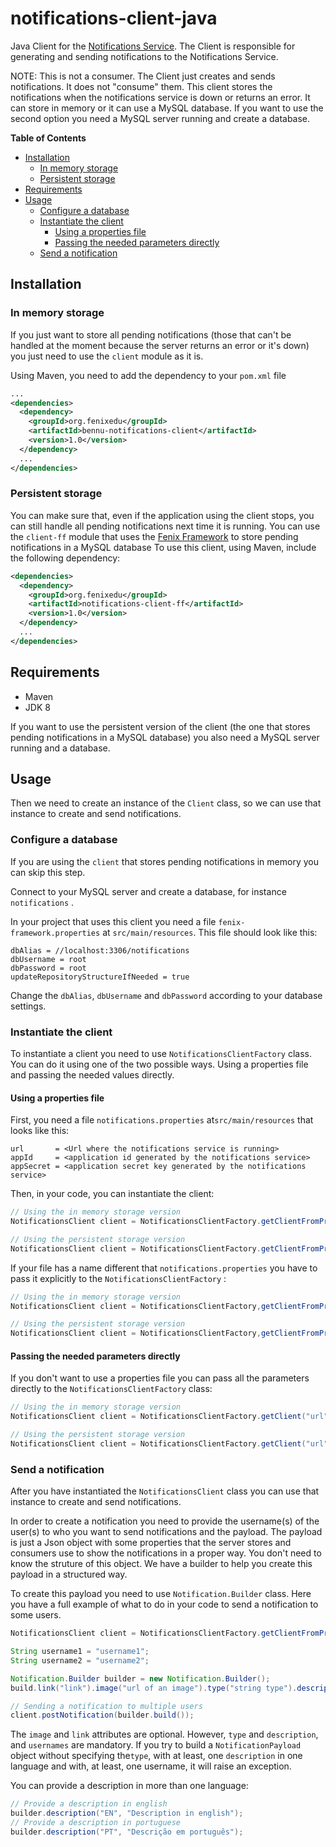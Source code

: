 notifications-client-java
=========================

Java Client for the [Notifications Service](https://github.com/samfcmc/bennu-notifications). The Client is responsible for generating and sending notifications to the Notifications Service.

NOTE: This is not a consumer. The Client just creates and sends notifications. It does not "consume" them. This client stores the notifications when the notifications service is down or returns an error. It can store in memory or it can use a MySQL database. If you want to use the second option you need a MySQL server running and create a database.

<!-- START doctoc generated TOC please keep comment here to allow auto update -->
<!-- DON'T EDIT THIS SECTION, INSTEAD RE-RUN doctoc TO UPDATE -->
**Table of Contents**

- [Installation](#installation)
  - [In memory storage](#in-memory-storage)
  - [Persistent storage](#persistent-storage)
- [Requirements](#requirements)
- [Usage](#usage)
  - [Configure a database](#configure-a-database)
  - [Instantiate the client](#instantiate-the-client)
    - [Using a properties file](#using-a-properties-file)
    - [Passing the needed parameters directly](#passing-the-needed-parameters-directly)
  - [Send a notification](#send-a-notification)

<!-- END doctoc generated TOC please keep comment here to allow auto update -->

## Installation

### In memory storage

If you just want to store all pending notifications (those that can't be handled at the moment because the server returns an error or it's down) you just need to use the `client` module as it is.

Using Maven, you need to add the dependency to your `pom.xml` file

```xml
...
<dependencies>
  <dependency>
    <groupId>org.fenixedu</groupId>
    <artifactId>bennu-notifications-client</artifactId>
    <version>1.0</version>
  </dependency>
  ...
</dependencies>
```

### Persistent storage

You can make sure that, even if the application using the client stops, you can still handle all pending notifications next time it is running. You can use the `client-ff` module that uses the [Fenix Framework](https://fenix-framework.github.io/) to store pending notifications in a MySQL database To use this client, using Maven, include the following dependency:

```xml
<dependencies>
  <dependency>
    <groupId>org.fenixedu</groupId>
    <artifactId>notifications-client-ff</artifactId>
    <version>1.0</version>
  </dependency>
  ...
</dependencies>
```

## Requirements

-	Maven
-	JDK 8

If you want to use the persistent version of the client (the one that stores pending notifications in a MySQL database) you also need a MySQL server running and a database.

## Usage

Then we need to create an instance of the `Client` class, so we can use that instance to create and send notifications.

### Configure a database

If you are using the `client` that stores pending notifications in memory you can skip this step.

Connect to your MySQL server and create a database, for instance `notifications` .

In your project that uses this client you need a file `fenix-framework.properties` at `src/main/resources`. This file should look like this:

```
dbAlias = //localhost:3306/notifications
dbUsername = root
dbPassword = root
updateRepositoryStructureIfNeeded = true
```

Change the `dbAlias`, `dbUsername` and `dbPassword` according to your database settings.

### Instantiate the client

To instantiate a client you need to use `NotificationsClientFactory` class. You can do it using one of the two possible ways. Using a properties file and passing the needed values directly.

#### Using a properties file

First, you need a file `notifications.properties` at`src/main/resources` that looks like this:

```
url       = <Url where the notifications service is running>
appId     = <application id generated by the notifications service>
appSecret = <application secret key generated by the notifications service>
```

Then, in your code, you can instantiate the client:

```java
// Using the in memory storage version
NotificationsClient client = NotificationsClientFactory.getClientFromPropertiesFile();

// Using the persistent storage version
NotificationsClient client = NotificationsClientFactory.getClientFromPropertiesFile(new NotificationsClientFFBackend());
```

If your file has a name different that `notifications.properties` you have to pass it explicitly to the `NotificationsClientFactory` :

```java
// Using the in memory storage version
NotificationsClient client = NotificationsClientFactory,getClientFromPropertiesFile("filename");

// Using the persistent storage version
NotificationsClient client = NotificationsClientFactory,getClientFromPropertiesFile("filename", new NotificationsClientFFBackend());
```

#### Passing the needed parameters directly

If you don't want to use a properties file you can pass all the parameters directly to the `NotificationsClientFactory` class:

```java
// Using the in memory storage version
NotificationsClient client = NotificationsClientFactory.getClient("url", "app Id", "app Secret");

// Using the persistent storage version
NotificationsClient client = NotificationsClientFactory.getClient("url", "app Id", "app Secret", new NotificationsClientFFBackend());
```

### Send a notification

After you have instantiated the `NotificationsClient` class you can use that instance to create and send notifications.

In order to create a notification you need to provide the username(s) of the user(s) to who you want to send notifications and the payload. The payload is just a Json object with some properties that the server stores and consumers use to show the notifications in a proper way. You don't need to know the struture of this object. We have a builder to help you create this payload in a structured way.

To create this payload you need to use `Notification.Builder` class. Here you have a full example of what to do in your code to send a notification to some users.

```java
NotificationsClient client = NotificationsClientFactory.getClientFromPropertiesFile();

String username1 = "username1";
String username2 = "username2";

Notification.Builder builder = new Notification.Builder();
build.link("link").image("url of an image").type("string type").description("EN", "description text in english").usernames("username1", "username2", ....);

// Sending a notification to multiple users
client.postNotification(builder.build());
```

The `image` and `link` attributes are optional. However, `type` and `description`, and `usernames` are mandatory. If you try to build a `NotificationPayload` object without specifying the`type`, with at least, one `description` in one language and with, at least, one username, it will raise an exception.

You can provide a description in more than one language:

```java
// Provide a description in english
builder.description("EN", "Description in english");
// Provide a description in portuguese
builder.description("PT", "Descrição em português");
```
